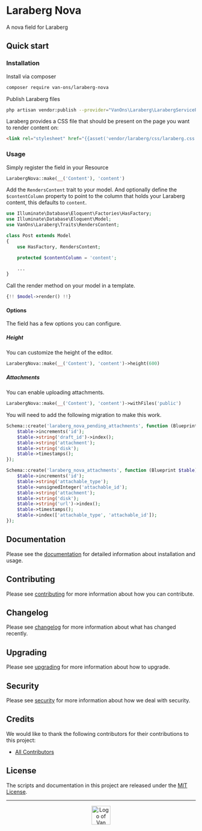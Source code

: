 # Laraberg Nova

A nova field for Laraberg

## Quick start

### Installation

Install via composer

```bash
composer require van-ons/laraberg-nova
```

Publish Laraberg files

```bash
php artisan vendor:publish --provider="VanOns\Laraberg\LarabergServiceProvider"
```

Laraberg provides a CSS file that should be present on the page you want to
render content on:

```html
<link rel="stylesheet" href="{{asset('vendor/laraberg/css/laraberg.css')}}">
```

### Usage

Simply register the field in your Resource

```php
LarabergNova::make(__('Content'), 'content')
```

Add the `RendersContent` trait to your model. And optionally define the
`$contentColumn` property to point to the column that holds your Laraberg
content, this defaults to `content`.

```php
use Illuminate\Database\Eloquent\Factories\HasFactory;
use Illuminate\Database\Eloquent\Model;
use VanOns\Laraberg\Traits\RendersContent;

class Post extends Model
{
    use HasFactory, RendersContent;

    protected $contentColumn = 'content';

    ...
}
```

Call the render method on your model in a template.

```php
{!! $model->render() !!}
```

#### Options

The field has a few options you can configure.

##### Height

You can customize the height of the editor.

```php
LarabergNova::make(__('Content'), 'content')->height(600)
```

##### Attachments

You can enable uploading attachments.

```php
LarabergNova::make(__('Content'), 'content')->withFiles('public')
```

You will need to add the following migration to make this work.

```php
Schema::create('laraberg_nova_pending_attachments', function (Blueprint $table) {
    $table->increments('id');
    $table->string('draft_id')->index();
    $table->string('attachment');
    $table->string('disk');
    $table->timestamps();
});

Schema::create('laraberg_nova_attachments', function (Blueprint $table) {
    $table->increments('id');
    $table->string('attachable_type');
    $table->unsignedInteger('attachable_id');
    $table->string('attachment');
    $table->string('disk');
    $table->string('url')->index();
    $table->timestamps();
    $table->index(['attachable_type', 'attachable_id']);
});
```

## Documentation

Please see the [documentation] for detailed information about installation and usage.

## Contributing

Please see [contributing] for more information about how you can contribute.

## Changelog

Please see [changelog] for more information about what has changed recently.

## Upgrading

Please see [upgrading] for more information about how to upgrade.

## Security

Please see [security] for more information about how we deal with security.

## Credits

We would like to thank the following contributors for their contributions to
this project:

- [All Contributors][all-contributors]

## License

The scripts and documentation in this project are released under the [MIT License][license].

---

<p align="center">
    <a href="https://van-ons.nl/" target="_blank">
        <img src="https://opensource.van-ons.nl/files/cow.png" width="50" alt="Logo of Van Ons">
    </a>
</p>

[documentation]: docs/README.md#contents
[contributing]: CONTRIBUTING.md
[changelog]: CHANGELOG.md
[upgrading]: UPGRADING.md
[security]: SECURITY.md
[all-contributors]: ../../contributors
[license]: LICENSE.md
